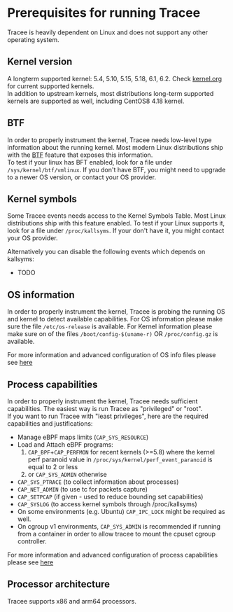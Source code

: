 # Prerequisites for running Tracee

Tracee is heavily dependent on Linux and does not support any other operating system.

## Kernel version

A longterm supported kernel: 5.4, 5.10, 5.15, 5.18, 6.1, 6.2. Check [kernel.org](https://kernel.org) for current supported kernels.  
In addition to upstream kernels, most distributions long-term supported kernels are supported as well, including CentOS8 4.18 kernel.

## BTF

In order to properly instrument the kernel, Tracee needs low-level type information about the running kernel. Most modern Linux distributions ship with the [BTF](https://www.kernel.org/doc/html/latest/bpf/btf.html) feature that exposes this information.  
To test if your linux has BFT enabled, look for a file under `/sys/kernel/btf/vmlinux`. If you don't have BTF, you might need to upgrade to a newer OS version, or contact your OS provider.

## Kernel symbols

Some Tracee events needs access to the Kernel Symbols Table. Most Linux distributions ship with this feature enabled.
To test if your Linux supports it, look for a file under `/proc/kallsyms`. If your don't have it, you might contact your OS provider.

Alternatively you can disable the following events which depends on kallsyms:

- TODO

## OS information

In order to properly instrument the kernel, Tracee is probing the running OS and kernel to detect available capabilities.
For OS information please make sure the file `/etc/os-release` is available.
For Kernel information please make sure on of the files `/boot/config-$(uname-r)` OR `/proc/config.gz` is available.

For more information and advanced configuration of OS info files please see [here](../deep-dive/os-info.md)

## Process capabilities

In order to properly instrument the kernel, Tracee needs sufficient capabilities. The easiest way is run Tracee as "privileged" or "root".  
If you want to run Tracee with "least privileges", here are the required capabilities and justifications:

* Manage eBPF maps limits (`CAP_SYS_RESOURCE`)
* Load and Attach eBPF programs:
    1. `CAP_BPF`+`CAP_PERFMON` for recent kernels (>=5.8) where the kernel perf paranoid value in `/proc/sys/kernel/perf_event_paranoid` is equal to 2 or less
    2. or `CAP_SYS_ADMIN` otherwise
* `CAP_SYS_PTRACE` (to collect information about processes)
* `CAP_NET_ADMIN` (to use tc for packets capture)
* `CAP_SETPCAP` (if given - used to reduce bounding set capabilities)
* `CAP_SYSLOG` (to access kernel symbols through /proc/kallsyms)
* On some environments (e.g. Ubuntu) `CAP_IPC_LOCK` might be required as well.
* On cgroup v1 environments, `CAP_SYS_ADMIN` is recommended if running from a
  container in order to allow tracee to mount the cpuset cgroup controller.

For more information and advanced configuration of process capabilities please see [here](../deep-dive/dropping-capabilities.md)

## Processor architecture

Tracee supports x86 and arm64 processors.
